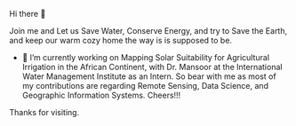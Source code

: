 Hi there 👋

Join me and Let us Save Water, Conserve Energy, and try to Save the Earth, and keep our warm cozy home the way is is supposed to be.

- 🔭 I’m currently working on Mapping Solar Suitability for Agricultural Irrigation in the African Continent, with Dr. Mansoor at the International Water Management Institute as an Intern. So bear with me as most of my contributions are regarding Remote Sensing, Data Science, and Geographic Information Systems. Cheers!!!

Thanks for visiting.

<!--
**DilankaMunasinghe/DilankaMunasinghe** is a ✨ _special_ ✨ repository because its `README.md` (this file) appears on your GitHub profile.

Here are some ideas to get you started:

- 🔭 I’m currently working on ...
- 🌱 I’m currently learning ...
- 👯 I’m looking to collaborate on ...
- 🤔 I’m looking for help with ...
- 💬 Ask me about ...
- 📫 How to reach me: ...
- 😄 Pronouns: ...
- ⚡ Fun fact: ...
-->
